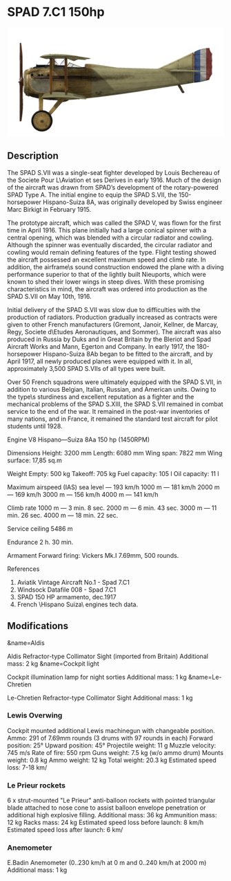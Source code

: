 # SPAD 7.C1 150hp

![spad7early](../images/spad7early.png)

## Description

The SPAD S.VII was a single-seat fighter developed by Louis Bechereau of the Societe Pour L\Aviation et ses Derives in early 1916. Much of the design of the aircraft was drawn from SPAD’s development of the rotary-powered SPAD Type A. The initial engine to equip the SPAD S.VII, the 150-horsepower Hispano-Suiza 8A, was originally developed by Swiss engineer Marc Birkigt in February 1915.

The prototype aircraft, which was called the SPAD V, was flown for the first time in April 1916. This plane initially had a large conical spinner with a central opening, which was blended with a circular radiator and cowling. Although the spinner was eventually discarded, the circular radiator and cowling would remain defining features of the type. Flight testing showed the aircraft possessed an excellent maximum speed and climb rate. In addition, the airframe\s sound construction endowed the plane with a diving performance superior to that of the lightly built Nieuports, which were known to shed their lower wings in steep dives. With these promising characteristics in mind, the aircraft was ordered into production as the SPAD S.VII on May 10th, 1916.

Initial delivery of the SPAD S.VII was slow due to difficulties with the production of radiators. Production gradually increased as contracts were given to other French manufacturers (Gremont, Janoir, Kellner, de Marcay, Regy, Societe d\Etudes Aeronautiques, and Sommer). The aircraft was also produced in Russia by Duks and in Great Britain by the Bleriot and Spad Aircraft Works and Mann, Egerton and Company. In early 1917, the 180-horsepower Hispano-Suiza 8Ab began to be fitted to the aircraft, and by April 1917, all newly produced planes were equipped with it. In all, approximately 3,500 SPAD S.VIIs of all types were built.

Over 50 French squadrons were ultimately equipped with the SPAD S.VII, in addition to various Belgian, Italian, Russian, and American units. Owing to the type\s sturdiness and excellent reputation as a fighter and the mechanical problems of the SPAD S.XIII, the SPAD S.VII remained in combat service to the end of the war. It remained in the post-war inventories of many nations, and in France, it remained the standard test aircraft for pilot students until 1928.


Engine
V8 Hispano—Suiza 8Aa 150 hp (1450RPM)

Dimensions
Height: 3200 mm
Length: 6080 mm
Wing span: 7822 mm
Wing surface: 17,85 sq.m

Weight
Empty: 500 kg
Takeoff: 705 kg
Fuel capacity: 105 l
Oil capacity: 11 l

Maximum airspeed (IAS)
sea level — 193 km/h
1000 m — 181 km/h
2000 m — 169 km/h
3000 m — 156 km/h
4000 m — 141 km/h

Climb rate
1000 m — 3 min. 8 sec.
2000 m — 6 min. 43 sec.
3000 m — 11 min. 26 sec.
4000 m — 18 min. 22 sec.

Service ceiling 5486 m

Endurance 2 h. 30 min.

Armament
Forward firing: Vickers Mk.I 7.69mm,  500 rounds.

References
1) Aviatik Vintage Aircraft No.1 -  Spad 7.C1
2) Windsock Datafile 008 - Spad 7.C1
3) SPAD 150 HP armamento, dec.1917
4) French \Hispano Suiza\ engines tech data.

## Modifications
&name=Aldis

Aldis Refractor-type Collimator Sight (imported from Britain)
Additional mass: 2 kg
&name=Cockpit light

Cockpit illumination lamp for night sorties
Additional mass: 1 kg
&name=Le-Chretien

Le-Chretien Refractor-type Collimator Sight
Additional mass: 1 kg

### Lewis Overwing

Cockpit mounted additional Lewis machinegun with changeable position.
Ammo: 291 of 7.69mm rounds (3 drums with 97 rounds in each)
Forward position: 25°
Upward position: 45°
Projectile weight: 11 g
Muzzle velocity: 745 m/s
Rate of fire: 550 rpm
Guns weight: 7.5 kg (w/o ammo drum)
Mounts weight: 0.8 kg
Ammo weight: 12 kg
Total weight: 20.3 kg
Estimated speed loss: 7-18 km/
### Le Prieur rockets

6 x strut-mounted "Le Prieur" anti-balloon rockets with pointed triangular blade attached to nose cone to assist balloon envelope penetration or additional high explosive filling.
Additional mass: 36 kg
Ammunition mass: 12 kg
Racks mass: 24 kg
Estimated speed loss before launch: 8 km/h
Estimated speed loss after launch: 6 km/
### Anemometer

E.Badin Anemometer (0..230 km/h at 0 m and 0..240 km/h at 2000 m)
Additional mass: 1 kg
